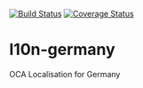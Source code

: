 [![Build Status](https://travis-ci.org/OCA/l10n-germany.svg?branch=9.0)](https://travis-ci.org/OCA/l10n-germany)
[![Coverage Status](https://coveralls.io/repos/OCA/l10n-germany/badge.png?branch=9.0)](https://coveralls.io/r/OCA/l10n-germany?branch=9.0)

# l10n-germany

OCA Localisation for Germany

[//]: # (addons)
[//]: # (end addons)
